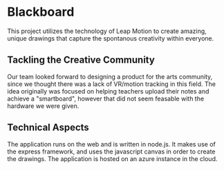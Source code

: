 # Blackboard

This project utilizes the technology of Leap Motion to create amazing, unique drawings that capture the spontanous creativity within everyone. 

## Tackling the Creative Community 
Our team looked forward to designing a product for the arts community, since we thought there was a lack of VR/motion tracking in this field. The idea originally was focused on helping teachers upload their notes and achieve a "smartboard", however that did not seem feasable with the hardware we were given. 

## Technical Aspects ##
The application runs on the web and is written in node.js. It makes use of the express framework, and uses the javascript canvas in order to create the drawings. The application is hosted on an azure instance in the cloud. 

